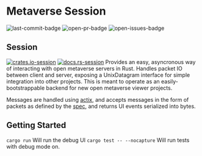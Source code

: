 
# Metaverse Session
![last-commit-badge] ![open-pr-badge] ![open-issues-badge]

## Session 
[![crates.io-session][crates.io-session-badge]][crates.io-session] [![docs.rs-session][docs.rs-badge]][docs.rs-session]
Provides an easy, asyncronous way of interacting with open metaverse servers in Rust. Handles packet IO between client and server, exposing a UnixDatagram interface for simple integration into other projects. This is meant to operate as an easily-bootstrappable backend for new open metaverse viewer projects.

Messages are handled using [actix](https://github.com/actix/actix), and accepts messages in the form of packets as defined by the [spec](https://wiki.secondlife.com/wiki/Category:Messages), and returns UI events serialized into bytes.

## Getting Started 
``cargo run``
Will run the debug UI
``cargo test -- --nocapture``
Will run tests with debug mode on.


[docs.rs-badge]: https://img.shields.io/badge/docs-Docs.rs-red?&style=flat-square

[crates.io-session-badge]: https://img.shields.io/crates/v/metaverse_session?logo=rust&logoColor=white&style=flat-square
[crates.io-session]: https://crates.io/crates/metaverse_messages
[docs.rs-session]: https://docs.rs/metaverse_session/latest/metaverse_session/

[crates.io-messages-badge]: https://img.shields.io/crates/v/metaverse_messages?logo=rust&logoColor=white&style=flat-square
[crates.io-messages]: https://crates.io/crates/metaverse_messages
[docs.rs-messages]: https://docs.rs/metaverse_messages/latest/metaverse_session/

[last-commit-badge]:https://img.shields.io/github/last-commit/benthic-mmo/metaverse_client?logo=github&style=flat-square
[open-pr-badge]:https://img.shields.io/github/issues-pr/benthic-mmo/metaverse_client?logo=github&style=flat-square
[open-issues-badge]:https://img.shields.io/github/issues-raw/benthic-mmo/metaverse_client?logo=github&style=flat-square

